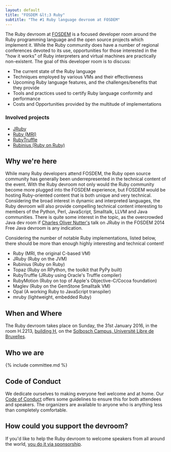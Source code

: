 ```yaml
---
layout: default
title: "FOSDEM &lt;3 Ruby"
subtitle: "The #1 Ruby language devroom at FOSDEM"
---
```



The Ruby devroom at [FOSDEM](http://fosdem.org) is a focused developer room
around the Ruby programming language and the open source projects which
implement it. While the Ruby community does have a number of regional
conferences devoted to its use, opportunities for those interested in the "how
it works" of Ruby interpreters and virtual machines are practically
non-existent. The goal of this developer room is to discuss:

* The current state of the Ruby language
* Techniques employed by various VMs and their effectiveness
* Upcoming Ruby language features, and the challenges/benefits that they provide
* Tools and practices used to certify Ruby language conformity and performance
* Costs and Opportunities provided by the multitude of implementations


### Involved projects

* [JRuby](http://jruby.org)
* [Ruby (MRI)](https://www.ruby-lang.org/)
* [RubyTruffle](http://www.chrisseaton.com/rubytruffle/)
* [Rubinius (Ruby on Ruby)](http://rubini.us/)


## Why we're here

While many Ruby developers attend FOSDEM, the Ruby open source community has
generally been underrepresented in the technical content of the event. With the
Ruby devroom not only would the Ruby community become more plugged into the
FOSDEM experience, but FOSDEM would be hosting Ruby-oriented content that is
both unique and very technical. Considering the broad interest in dynamic and
interpreted languages, the Ruby devroom will also provide compelling technical
content interesting to members of the Python, Perl, JavaScript, Smalltalk, LLVM
and Java communities. There is quite some interest in the topic, as the
overcrowded Java dev room if  [Charles Oliver
Nutter's](https://github.com/headius) talk on JRuby in the FOSDEM 2014 Free
Java devroom is any indication.

Considering the number of notable Ruby implementations, listed below, there
should be more than enough highly interesting and technical content!

* Ruby (MRI, the original C-based VM)
* JRuby (Ruby on the JVM)
* Rubinius (Ruby on Ruby)
* Topaz (Ruby on RPython, the toolkit that PyPy built)
* RubyTruffle (JRuby using Oracle's Truffle compiler)
* RubyMotion (Ruby on top of Apple's Objective-C/Cocoa foundation)
* Maglev (Ruby on the GemStone Smalltalk VM)
* Opal (A working Ruby to JavaScript transpiler)
* mruby (lightweight, embedded Ruby)

## When and Where

The Ruby devroom takes place on Sunday, the 31st January 2016, in the room H.2213,
[building H](https://fosdem.org/2016/schedule/buildings/#h), on the
[Solbosch Campus, Université Libre de Bruxelles](https://goo.gl/maps/52tGkVuKJZS2).

## Who we are

{% include committee.md %}

## Code of Conduct

We dedicate ourselves to making everyone feel welcome and at home. Our
[Code of Conduct](coc.md) offers some guidelines to ensure this for both
attendees and speakers. The organizers are available to anyone who is anything
less than completely comfortable.

## How could you support the devroom?

If you'd like to help the Ruby devroom to welcome speakers from all around the
world, [you do it via sponsorship](/sponsorship.html).
